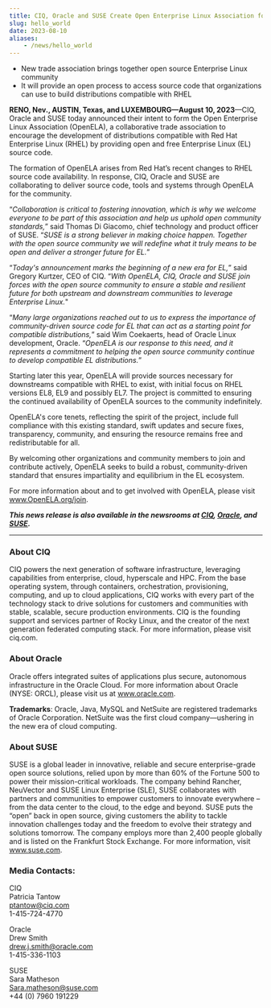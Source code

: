 ```yaml
---
title: CIQ, Oracle and SUSE Create Open Enterprise Linux Association for a Collaborative and Open Future
slug: hello_world
date: 2023-08-10
aliases:
    - /news/hello_world
---
```


* New trade association brings together open source Enterprise Linux community 
* It will provide an open process to access source code that organizations can use to build distributions compatible with RHEL

__RENO, Nev., AUSTIN, Texas, and LUXEMBOURG—August 10, 2023__—CIQ, Oracle and SUSE today announced their intent to form the Open Enterprise Linux Association (OpenELA), a collaborative trade association to encourage the development of distributions compatible with Red Hat Enterprise Linux (RHEL) by providing open and free Enterprise Linux (EL) source code.

The formation of OpenELA arises from Red Hat’s recent changes to RHEL source code availability. In response, CIQ, Oracle and SUSE are collaborating to deliver source code, tools and systems through OpenELA for the community.

“_Collaboration is critical to fostering innovation, which is why we welcome everyone to be part of this association and help us uphold open community standards,_” said Thomas Di Giacomo, chief technology and product officer of SUSE. “_SUSE is a strong believer in making choice happen. Together with the open source community we will redefine what it truly means to be open and deliver a stronger future for EL._” 

“_Today's announcement marks the beginning of a new era for EL,_” said Gregory Kurtzer, CEO of CIQ. “_With OpenELA, CIQ, Oracle and SUSE join forces with the open source community to ensure a stable and resilient future for both upstream and downstream communities to leverage Enterprise Linux._"

“_Many large organizations reached out to us to express the importance of community-driven source code for EL that can act as a starting point for compatible distributions,_” said Wim Coekaerts, head of Oracle Linux development, Oracle. “_OpenELA is our response to this need, and it represents a commitment to helping the open source community continue to develop compatible EL distributions._”

Starting later this year, OpenELA will provide sources necessary for downstreams compatible with RHEL to exist, with initial focus on RHEL versions EL8, EL9 and possibly EL7. The project is committed to ensuring the continued availability of OpenELA sources to the community indefinitely.

OpenELA's core tenets, reflecting the spirit of the project, include full compliance with this  existing standard, swift updates and secure fixes, transparency, community, and ensuring the resource remains free and redistributable for all. 

By welcoming other organizations and community members to join and contribute actively, OpenELA seeks to build a robust, community-driven standard that ensures impartiality and equilibrium in the EL ecosystem.

For more information about and to get involved with OpenELA, please visit www.OpenELA.org/join. 

___This news release is also available in the newsrooms at <a target="_blank" href="https://ciq.com/press-release/ciq-oracle-and-suse-create-open-enterprise-linux-association-for-a-collaborative-and-open-future/">CIQ</a>, <a target="_blank" href="https://www.oracle.com/news/announcement/ciq-oracle-and-suse-create-open-enterprise-linux-association-for-a-collaborative-and-open-future-2023-08-10/">Oracle</a>, and <a target="_blank" href="https://www.suse.com/news/OpenELA-for-a-Collaborative-and-Open-Future">SUSE</a>.___

---
### About CIQ

CIQ powers the next generation of software infrastructure, leveraging capabilities from enterprise, cloud, hyperscale and HPC. From the base operating system, through containers, orchestration, provisioning, computing, and up to cloud applications, CIQ works with every part of the technology stack to drive solutions for customers and communities with stable, scalable, secure production environments. CIQ is the founding support and services partner of Rocky Linux, and the creator of the next generation federated computing stack. For more information, please visit ciq.com.

### About Oracle

Oracle offers integrated suites of applications plus secure, autonomous infrastructure in the Oracle Cloud. For more information about Oracle (NYSE: ORCL), please visit us at www.oracle.com.

__Trademarks__: Oracle, Java, MySQL and NetSuite are registered trademarks of Oracle Corporation. NetSuite was the first cloud company—ushering in the new era of cloud computing. 

### About SUSE

SUSE is a global leader in innovative, reliable and secure enterprise-grade open source solutions, relied upon by more than 60% of the Fortune 500 to power their mission-critical workloads. The company behind Rancher, NeuVector and SUSE Linux Enterprise (SLE), SUSE collaborates with partners and communities to empower customers to innovate everywhere – from the data center to the cloud, to the edge and beyond. SUSE puts the “open” back in open source, giving customers the ability to tackle innovation challenges today and the freedom to evolve their strategy and solutions tomorrow. The company employs more than 2,400 people globally and is listed on the Frankfurt Stock Exchange. For more information, visit www.suse.com.

### Media Contacts:

CIQ\
Patricia Tantow\
ptantow@ciq.com\
1-415-724-4770

Oracle\
Drew Smith\
drew.j.smith@oracle.com\
1-415-336-1103

SUSE\
Sara Matheson\
Sara.matheson@suse.com\
+44 (0) 7960 191229
